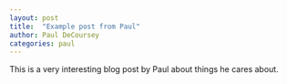 ```yaml
---
layout: post
title:  "Example post from Paul"
author: Paul DeCoursey
categories: paul
---
```

This is a very interesting blog post by Paul about things he cares about.
